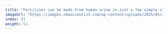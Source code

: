 ```yaml
---
title: "Fertiliser can be made from human urine in just a few simple steps"
imageUrl: "https://images.newscientist.com/wp-content/uploads/2025/01/20145124/SEI_236667263.jpg?width=788"
index: 51
weight: 51
---
```

